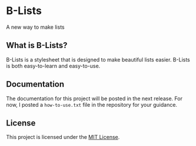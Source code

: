 # B-Lists
A new way to make lists

## What is B-Lists?

B-Lists is a stylesheet that is designed to make beautiful lists easier. B-Lists is both easy-to-learn and easy-to-use.

## Documentation

The documentation for this project will be posted in the next release. For now, I posted a `how-to-use.txt` file in the repository for your guidance.

## License

This project is licensed under the [MIT License](../blob/master/LICENSE).
